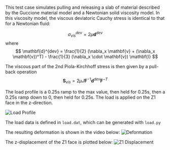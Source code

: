 This test case simulates pulling and releasing a slab of material
described by the Guccione material model and a Newtonian solid viscosity model. 
In this viscosity model, the viscous deviatoric Cauchy stress is identical to that
for a Newtonian fluid:

$$
\sigma^{dev}_{vis} = 2 \mu \mathbf{d}^{dev}
$$
where
$$
\mathbf{d}^{dev} = \frac{1}{2} (\nabla_x \mathbf{v} + (\nabla_x \mathbf{v})^T) - \frac{1}{3} (\nabla_x \cdot \mathbf{v}) \mathbf{I}
$$

The viscous part of the 2nd Piola-Kirchhoff stress is then given by a pull-back operation
$$
\mathbf{S}_{vis} = 2 \mu J \mathbf{F}^{-1} \mathbf{d}^{dev} \mathbf{F}^{-T}
$$

The load profile is a 0.25s ramp to the max value, then held for 0.25s, then a 0.25s ramp down to 0, then held for 0.25s.
The load is applied on the Z1 face in the z-direction.

![Load Profile](load.png)

The load data is defined in `load.dat`, which can be generated with
`load.py`

The resulting deformation is shown in the video below:
![Deformation](movie.gif)

The z-displacement of the Z1 face is plotted below:
![Z1 Displacement](z1_face_displacement.png)


